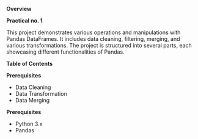 **Overview**

**Practical no. 1**

This project demonstrates various operations and manipulations with Pandas DataFrames. It includes data cleaning, filtering, merging, and various transformations. The project is structured into several parts, each showcasing different functionalities of Pandas.

**Table of Contents**

**Prerequisites**
- Data Cleaning
- Data Transformation
- Data Merging

**Prerequisites**
- Python 3.x
- Pandas

